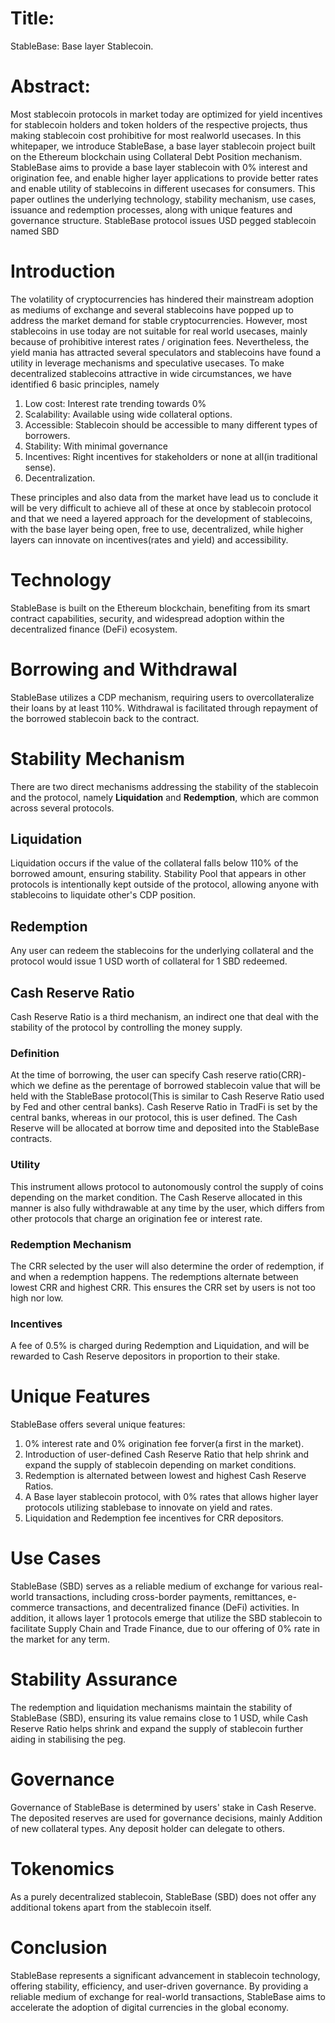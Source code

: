 # Title:
StableBase: Base layer Stablecoin.

# Abstract:
Most stablecoin protocols in market today are optimized for yield incentives for stablecoin holders and token holders of the respective projects, thus making stablecoin cost prohibitive for most realworld usecases. In this whitepaper, we introduce StableBase, a base layer stablecoin project built on the Ethereum blockchain using Collateral Debt Position mechanism. StableBase aims to provide a base layer stablecoin with 0% interest and origination fee, and enable higher layer applications to provide better rates and enable utility of stablecoins in different usecases for consumers. This paper outlines the underlying technology, stability mechanism, use cases, issuance and redemption processes, along with unique features and governance structure. StableBase protocol issues USD pegged stablecoin named SBD

# Introduction
The volatility of cryptocurrencies has hindered their mainstream adoption as mediums of exchange and several stablecoins have popped up to address the market demand for stable cryptocurrencies. However, most stablecoins in use today are not suitable for real world usecases, mainly because of prohibitive interest rates / origination fees. Nevertheless, the yield mania has attracted several speculators and stablecoins have found a utility in leverage mechanisms and speculative usecases. To make decentralized stablecoins attractive in wide circumstances, we have identified 6 basic principles, namely
1. Low cost: Interest rate trending towards 0%
2. Scalability: Available using wide collateral options.
3. Accessible: Stablecoin should be accessible to many different types of borrowers.
4. Stability: With minimal governance
5. Incentives: Right incentives for stakeholders or none at all(in traditional sense).
6. Decentralization.

These principles and also data from the market have lead us to conclude it will be very difficult to achieve all of these at once by stablecoin protocol and that we need a layered approach for the development of stablecoins, with the base layer being open, free to use, decentralized, while higher layers can innovate on incentives(rates and yield) and accessibility.

# Technology
StableBase is built on the Ethereum blockchain, benefiting from its smart contract capabilities, security, and widespread adoption within the decentralized finance (DeFi) ecosystem.

# Borrowing and Withdrawal
StableBase utilizes a CDP mechanism, requiring users to overcollateralize their loans by at least 110%. Withdrawal is facilitated through repayment of the borrowed stablecoin back to the contract.

# Stability Mechanism
There are two direct mechanisms addressing the stability of the stablecoin and the protocol, namely **Liquidation** and **Redemption**, which are common across several protocols.

## Liquidation
Liquidation occurs if the value of the collateral falls below 110% of the borrowed amount, ensuring stability. Stability Pool that appears in other protocols is intentionally kept outside of the protocol, allowing anyone with stablecoins to liquidate other's CDP position.

## Redemption
Any user can redeem the stablecoins for the underlying collateral and the protocol would issue 1 USD worth of collateral for 1 SBD redeemed.

## Cash Reserve Ratio
Cash Reserve Ratio is a third mechanism, an indirect one that deal with the stability of the protocol by controlling the money supply.

### Definition
At the time of borrowing, the user can specify Cash reserve ratio(CRR)- which we define as the perentage of borrowed stablecoin value that will be held with the StableBase protocol(This is similar to Cash Reserve Ratio used by Fed and other central banks). Cash Reserve Ratio in TradFi is set by the central banks, whereas in our protocol, this is user defined. The Cash Reserve will be allocated at borrow time and deposited into the StableBase contracts. 

### Utility
This instrument allows protocol to autonomously control the supply of coins depending on the market condition. The Cash Reserve allocated in this manner is also fully withdrawable at any time by the user, which differs from other protocols that charge an origination fee or interest rate.

### Redemption Mechanism
The CRR selected by the user will also determine the order of redemption, if and when a redemption happens. The redemptions alternate between lowest CRR and highest CRR. This ensures the CRR set by users is not too high nor low.

### Incentives
A fee of 0.5% is charged during Redemption and Liquidation, and will be rewarded to Cash Reserve depositors in proportion to their stake.

# Unique Features
StableBase offers several unique features:

1. 0% interest rate and 0% origination fee forver(a first in the market).
2. Introduction of user-defined Cash Reserve Ratio that help shrink and expand the supply of stablecoin depending on market conditions.
3. Redemption is alternated between lowest and highest Cash Reserve Ratios.
4. A Base layer stablecoin protocol, with 0% rates that allows higher layer protocols utilizing stablebase to innovate on yield and rates.
5. Liquidation and Redemption fee incentives for CRR depositors.

# Use Cases
StableBase (SBD) serves as a reliable medium of exchange for various real-world transactions, including cross-border payments, remittances, e-commerce transactions, and decentralized finance (DeFi) activities. In addition, it allows layer 1 protocols emerge that utilize the SBD stablecoin to facilitate Supply Chain and Trade Finance, due to our offering of 0% rate in the market for any term.

# Stability Assurance
The redemption and liquidation mechanisms maintain the stability of StableBase (SBD), ensuring its value remains close to 1 USD, while Cash Reserve Ratio helps shrink and expand the supply of stablecoin further aiding in stabilising the peg.

# Governance
Governance of StableBase is determined by users' stake in Cash Reserve. The deposited reserves are used for governance decisions, mainly Addition of new collateral types. Any deposit holder can delegate to others.

# Tokenomics
As a purely decentralized stablecoin, StableBase (SBD) does not offer any additional tokens apart from the stablecoin itself.

# Conclusion
StableBase represents a significant advancement in stablecoin technology, offering stability, efficiency, and user-driven governance. By providing a reliable medium of exchange for real-world transactions, StableBase aims to accelerate the adoption of digital currencies in the global economy.